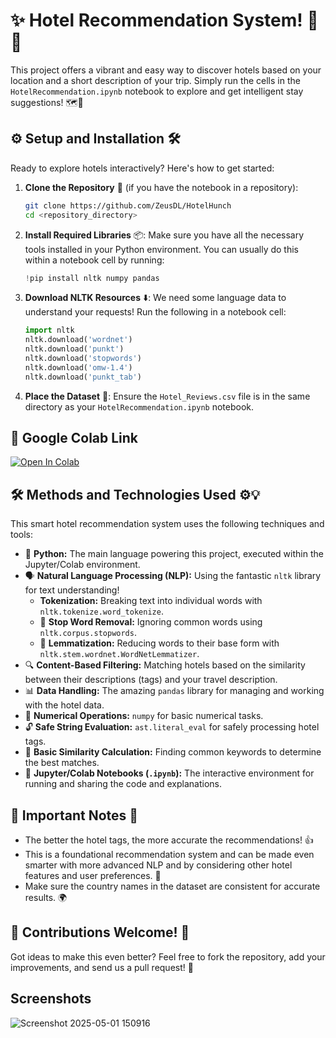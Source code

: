 # ✨ **Hotel Recommendation System!** 🏨🌟

This project offers a vibrant and easy way to discover hotels based on your location and a short description of your trip. Simply run the cells in the `HotelRecommendation.ipynb` notebook to explore and get intelligent stay suggestions! 🗺️🚀

## ⚙️ **Setup and Installation** 🛠️

Ready to explore hotels interactively? Here's how to get started:

1.  **Clone the Repository** 💾 (if you have the notebook in a repository):
    ```bash
    git clone https://github.com/ZeusDL/HotelHunch
    cd <repository_directory>
    ```

2.  **Install Required Libraries** 📦: Make sure you have all the necessary tools installed in your Python environment. You can usually do this within a notebook cell by running:
    ```python
    !pip install nltk numpy pandas
    ```

3.  **Download NLTK Resources** ⬇️: We need some language data to understand your requests! Run the following in a notebook cell:
    ```python
    import nltk
    nltk.download('wordnet')
    nltk.download('punkt')
    nltk.download('stopwords')
    nltk.download('omw-1.4')
    nltk.download('punkt_tab')
    ```

4.  **Place the Dataset** 📂: Ensure the `Hotel_Reviews.csv` file is in the same directory as your `HotelRecommendation.ipynb` notebook.

## 🔗 Google Colab Link

[![Open In Colab](https://colab.research.google.com/assets/colab-badge.svg)](https://colab.research.google.com/drive/1jf7lgF-mr0r2XdW4RTGTPmryeUdgIrFK?usp=sharing)

## 🛠️ **Methods and Technologies Used** ⚙️💡

This smart hotel recommendation system uses the following techniques and tools:

* 🐍 **Python:** The main language powering this project, executed within the Jupyter/Colab environment.
* 🗣️ **Natural Language Processing (NLP):** Using the fantastic `nltk` library for text understanding!
    * **Tokenization:** Breaking text into individual words with `nltk.tokenize.word_tokenize`.
    * 🛑 **Stop Word Removal:** Ignoring common words using `nltk.corpus.stopwords`.
    * 🌱 **Lemmatization:** Reducing words to their base form with `nltk.stem.wordnet.WordNetLemmatizer`.
* 🔍 **Content-Based Filtering:** Matching hotels based on the similarity between their descriptions (tags) and your travel description.
* 📊 **Data Handling:** The amazing `pandas` library for managing and working with the hotel data.
* 🔢 **Numerical Operations:** `numpy` for basic numerical tasks.
* 🔓 **Safe String Evaluation:** `ast.literal_eval` for safely processing hotel tags.
* 🤝 **Basic Similarity Calculation:** Finding common keywords to determine the best matches.
* 📒 **Jupyter/Colab Notebooks (`.ipynb`):** The interactive environment for running and sharing the code and explanations.

## 📝 **Important Notes** 📌

* The better the hotel tags, the more accurate the recommendations! 👍
* This is a foundational recommendation system and can be made even smarter with more advanced NLP and by considering other hotel features and user preferences. 🤔
* Make sure the country names in the dataset are consistent for accurate results. 🌍

## 🙏 **Contributions Welcome!** 🙌

Got ideas to make this even better? Feel free to fork the repository, add your improvements, and send us a pull request! 🚀

## Screenshots
![Screenshot 2025-05-01 150916](https://github.com/user-attachments/assets/4e07b7a8-3a91-4ec0-bc5f-c8a1306f57ee)
